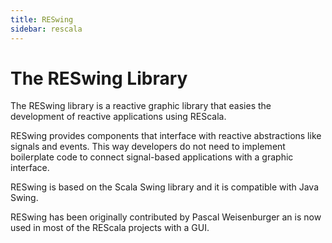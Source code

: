 ```yaml
---
title: RESwing
sidebar: rescala
---
```

# The RESwing Library

The RESwing library is a reactive graphic library that
easies the development of reactive applications using
REScala.

RESwing provides components that interface with reactive
abstractions like signals and events. This way developers
do not need to implement boilerplate code to connect
signal-based applications with a graphic interface.

RESwing is based on the Scala Swing library and it is
compatible with Java Swing.

RESwing has been originally contributed by Pascal
Weisenburger an is now used in most of the REScala projects
with a GUI.
